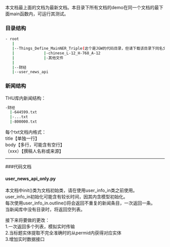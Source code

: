 本文档最上面的文档为最新文档。本目录下所有文档的demo在同一个文档的最下面main函数内，可运行其测试。

### 目录结构
```bash
- root
   |
   |--Things_Define_MainNER_Triple(这个是JGW的代码目录，但请下载该目录下同名文件）           
   |             |-chinese_L-12_H-768_A-12   
   |             |-其他文件   
   |   
   |--财经   
   |--user_news_api 
```

### 新闻结构
THU库内新闻结构： 
```bash
-财经   
  |-644599.txt   
  |-...txt   
  |-800000.txt  
```
 每个txt文档内格式：   
 title【单独一行】   
 body【多行，可能含有空行】   
（xxx）【撰稿人名称或来源】  

--------------------------------------------------------

###代码文档

#### user_news_api_only.py
本文档中init()类为文档初始类，请在使用user_info_in类之前使用。  
user_info_in初始化可能含有较长时间，因其内含模型初始化。  
每次使用user_info_in.outline()将会返回不重复的新闻条目，一次返回一条。  
当新闻库中没有目录时，将返回空列表。  

接下来将要做的更改：  
1.一次返回多个列表，模拟实时传输  
2.当标题实体提取不完全准确时的从permid内获得对应实体  
3.增加实时数据接口
